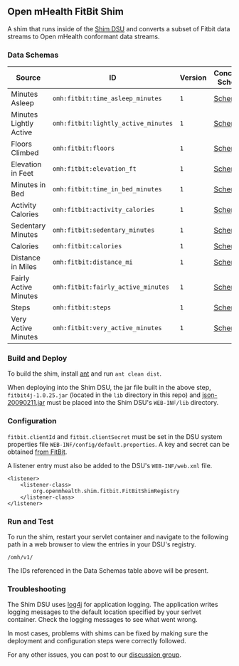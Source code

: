 Open mHealth FitBit Shim
-------------

A shim that runs inside of the [Shim DSU](https://github.com/openmhealth/shim) and converts a subset of Fitbit data streams to Open mHealth conformant data streams.

### Data Schemas

| Source | ID | Version | Concordia Schema |
| ---- | ---- | ---- | ---- |
| Minutes Asleep | `omh:fitbit:time_asleep_minutes` | `1` | [Schema](https://go.omh.io/omh/v1/https://go.omh.io/omh/v1/omh:fitbit:time_asleep_minutes/1/1) |
| Minutes Lightly Active | `omh:fitbit:lightly_active_minutes` | `1` | [Schema](https://go.omh.io/omh/v1/omh:fitbit:lightly_active_minutes/1) |
| Floors Climbed | `omh:fitbit:floors` | `1` | [Schema](https://go.omh.io/omh/v1/omh:fitbit:floors/1) |
| Elevation in Feet| `omh:fitbit:elevation_ft` | `1` | [Schema](https://go.omh.io/omh/v1/omh:fitbit:elevation_ft/1) |
| Minutes in Bed | `omh:fitbit:time_in_bed_minutes` | `1` | [Schema](https://go.omh.io/omh/v1/omh:fitbit:time_in_bed_minutes/1) |
| Activity Calories | `omh:fitbit:activity_calories` | `1` | [Schema](https://go.omh.io/omh/v1/omh:fitbit:activity_calories/1) |
| Sedentary Minutes  | `omh:fitbit:sedentary_minutes` | `1` | [Schema](https://go.omh.io/omh/v1/omh:fitbit:sedentary_minutes/1) |
| Calories | `omh:fitbit:calories` | `1` | [Schema](https://go.omh.io/omh/v1/omh:fitbit:calories/1) |
| Distance in Miles | `omh:fitbit:distance_mi` | `1` | [Schema](https://go.omh.io/omh/v1/omh:fitbit:distance_mi/1) |
| Fairly Active Minutes | `omh:fitbit:fairly_active_minutes` | `1` | [Schema](https://go.omh.io/omh/v1/omh:fitbit:fairly_active_minutes/1) |
| Steps | `omh:fitbit:steps` | `1` | [Schema](https://go.omh.io/omh/v1/omh:fitbit:steps/1) |
| Very Active Minutes | `omh:fitbit:very_active_minutes` | `1` | [Schema](https://go.omh.io/omh/v1/omh:fitbit:very_active_minutes/1) |


### Build and Deploy

To build the shim, install [ant](http://ant.apache.org/) and run `ant clean dist`.

When deploying into the Shim DSU, the jar file built in the above step, `fitbit4j-1.0.25.jar` (located in the `lib` directory in this repo) and [json-20090211.jar](http://mvnrepository.com/artifact/org.json/json/20090211) must be placed into the Shim DSU's `WEB-INF/lib` directory.


### Configuration

`fitbit.clientId` and `fitbit.clientSecret` must be set in the DSU system properties file `WEB-INF/config/default.properties`. A key and secret can be obtained [from FitBit](https://dev.fitbit.com/apps/new).


A listener entry must also be added to the DSU's `WEB-INF/web.xml` file.

    <listener>
        <listener-class>
            org.openmhealth.shim.fitbit.FitBitShimRegistry
        </listener-class>
    </listener>

### Run and Test

To run the shim, restart your servlet container and navigate to the following path in a web browser to view the entries in your DSU's registry. 

    /omh/v1/

The IDs referenced in the Data Schemas table above will be present.


### Troubleshooting

The Shim DSU uses [log4j](http://logging.apache.org/log4j/1.2/) for application logging. The application writes logging messages to the default location specified by your serlvet container. Check the logging messages to see what went wrong.

In most cases, problems with shims can be fixed by making sure the deployment and configuration steps were correctly followed.

For any other issues, you can post to our [discussion group](https://groups.google.com/forum/#!forum/omh-developers).




